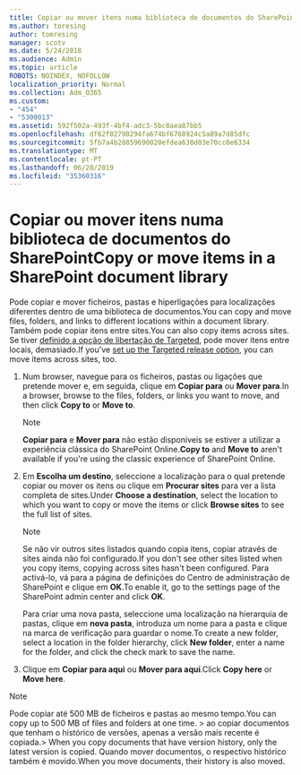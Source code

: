 ```yaml
---
title: Copiar ou mover itens numa biblioteca de documentos do SharePoint
ms.author: toresing
author: tomresing
manager: scotv
ms.date: 5/24/2018
ms.audience: Admin
ms.topic: article
ROBOTS: NOINDEX, NOFOLLOW
localization_priority: Normal
ms.collection: Adm_O365
ms.custom:
- "454"
- "5300013"
ms.assetid: 592f502a-493f-4bf4-adc3-5bc8aea87bb5
ms.openlocfilehash: df62f02790294fa674bf6768924c5a89a7d85dfc
ms.sourcegitcommit: 5fb7a4b28859690020efdea630d03e70cc0e6334
ms.translationtype: MT
ms.contentlocale: pt-PT
ms.lasthandoff: 06/28/2019
ms.locfileid: "35360316"
---
```

# <a name="copy-or-move-items-in-a-sharepoint-document-library"></a><span data-ttu-id="846ec-102">Copiar ou mover itens numa biblioteca de documentos do SharePoint</span><span class="sxs-lookup"><span data-stu-id="846ec-102">Copy or move items in a SharePoint document library</span></span>

<span data-ttu-id="846ec-103">Pode copiar e mover ficheiros, pastas e hiperligações para localizações diferentes dentro de uma biblioteca de documentos.</span><span class="sxs-lookup"><span data-stu-id="846ec-103">You can copy and move files, folders, and links to different locations within a document library.</span></span> <span data-ttu-id="846ec-104">Também pode copiar itens entre sites.</span><span class="sxs-lookup"><span data-stu-id="846ec-104">You can also copy items across sites.</span></span> <span data-ttu-id="846ec-105">Se tiver [definido a opção de libertação de Targeted](https://go.microsoft.com/fwlink/?linkid=622980), pode mover itens entre locais, demasiado.</span><span class="sxs-lookup"><span data-stu-id="846ec-105">If you've [set up the Targeted release option](https://go.microsoft.com/fwlink/?linkid=622980), you can move items across sites, too.</span></span>
  
1. <span data-ttu-id="846ec-106">Num browser, navegue para os ficheiros, pastas ou ligações que pretende mover e, em seguida, clique em **Copiar para** ou **Mover para**.</span><span class="sxs-lookup"><span data-stu-id="846ec-106">In a browser, browse to the files, folders, or links you want to move, and then click **Copy to** or **Move to**.</span></span>

    > [!NOTE]
    > <span data-ttu-id="846ec-107">**Copiar para** e **Mover para** não estão disponíveis se estiver a utilizar a experiência clássica do SharePoint Online.</span><span class="sxs-lookup"><span data-stu-id="846ec-107">**Copy to** and **Move to** aren't available if you're using the classic experience of SharePoint Online.</span></span>
  
2. <span data-ttu-id="846ec-108">Em **Escolha um destino**, seleccione a localização para o qual pretende copiar ou mover os itens ou clique em **Procurar sites** para ver a lista completa de sites.</span><span class="sxs-lookup"><span data-stu-id="846ec-108">Under **Choose a destination**, select the location to which you want to copy or move the items or click **Browse sites** to see the full list of sites.</span></span>

    > [!NOTE]
    > <span data-ttu-id="846ec-109">Se não vir outros sites listados quando copia itens, copiar através de sites ainda não foi configurado.</span><span class="sxs-lookup"><span data-stu-id="846ec-109">If you don't see other sites listed when you copy items, copying across sites hasn't been configured.</span></span> <span data-ttu-id="846ec-110">Para activá-lo, vá para a página de definições do Centro de administração de SharePoint e clique em **OK**.</span><span class="sxs-lookup"><span data-stu-id="846ec-110">To enable it, go to the settings page of the SharePoint admin center and click **OK**.</span></span>
  
    <span data-ttu-id="846ec-111">Para criar uma nova pasta, seleccione uma localização na hierarquia de pastas, clique em **nova pasta**, introduza um nome para a pasta e clique na marca de verificação para guardar o nome.</span><span class="sxs-lookup"><span data-stu-id="846ec-111">To create a new folder, select a location in the folder hierarchy, click **New folder**, enter a name for the folder, and click the check mark to save the name.</span></span>

3. <span data-ttu-id="846ec-112">Clique em **Copiar para aqui** ou **Mover para aqui**.</span><span class="sxs-lookup"><span data-stu-id="846ec-112">Click **Copy here** or **Move here**.</span></span>

> [!NOTE]
> <span data-ttu-id="846ec-113">Pode copiar até 500 MB de ficheiros e pastas ao mesmo tempo.</span><span class="sxs-lookup"><span data-stu-id="846ec-113">You can copy up to 500 MB of files and folders at one time.</span></span> <span data-ttu-id="846ec-114">> ao copiar documentos que tenham o histórico de versões, apenas a versão mais recente é copiada.</span><span class="sxs-lookup"><span data-stu-id="846ec-114">>  When you copy documents that have version history, only the latest version is copied.</span></span> <span data-ttu-id="846ec-115">Quando mover documentos, o respectivo histórico também é movido.</span><span class="sxs-lookup"><span data-stu-id="846ec-115">When you move documents, their history is also moved.</span></span>
  